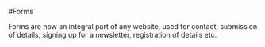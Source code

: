 #Forms

Forms are now an integral part of any website, used for contact, submission of details, signing up for a newsletter, registration of details etc.